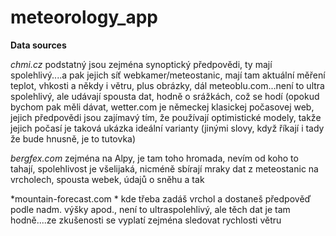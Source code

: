 # meteorology_app

**Data sources**

*chmi.cz*
podstatný jsou zejména synoptický předpovědi, ty mají spolehlivý....a pak jejich síť webkamer/meteostanic, mají tam aktuální měření teplot, vhkosti a někdy i větru, plus obrázky, dál meteoblu.com...není to ultra spolehlivý, ale udávají spousta dat, hodně o srážkách, což se hodí (opokud bychom pak měli dávat, wetter.com je německej klasickej počasovej web, jejich předpovědi jsou zajímavý tím, že používají optimistické modely, takže jejich počasí je taková ukázka ideální varianty (jinými slovy, když říkají i tady že bude hnusně, je to tutovka)


*bergfex.com* 
zejména na Alpy, je tam toho hromada, nevím od koho to tahají, spolehlivost je všelijaká, nicméně sbírají mraky dat z meteostanic na vrcholech, spousta webek, údajů o sněhu a tak

*mountain-forecast.com *
kde třeba zadáš vrchol a dostaneš předpověď podle nadm. výšky apod., není to ultraspolehlivý, ale těch dat je tam hodně....ze zkušenosti se vyplatí zejména sledovat rychlosti větru

